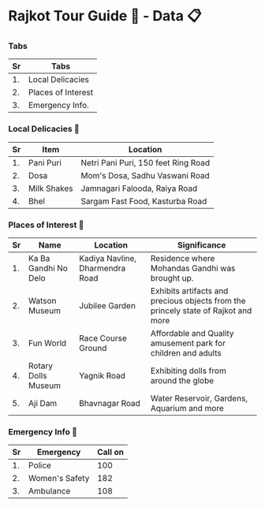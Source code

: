 # Rajkot Tour Guide :rocket: - Data :clipboard:

### Tabs
| Sr | Tabs |
|----|------|
| 1. | Local Delicacies |
| 2. | Places of Interest |
| 3. | Emergency Info. |

### Local Delicacies :fork_and_knife:
| Sr | Item | Location |
|----|------|----------|
| 1. | Pani Puri | Netri Pani Puri, 150 feet Ring Road |
| 2. | Dosa | Mom's Dosa, Sadhu Vaswani Road |
| 3. | Milk Shakes | Jamnagari Falooda, Raiya Road |
| 4. | Bhel | Sargam Fast Food, Kasturba Road |

### Places of Interest :minibus:
| Sr | Name | Location | Significance |
|----|------|----------|--------------|
| 1. | Ka Ba Gandhi No Delo | Kadiya Navline, Dharmendra Road | Residence where Mohandas Gandhi was brought up. |
| 2. | Watson Museum | Jubilee Garden | Exhibits artifacts and precious objects from the princely state of Rajkot and more |
| 3. | Fun World | Race Course Ground | Affordable and Quality amusement park for children and adults |
| 4. | Rotary Dolls Museum | Yagnik Road | Exhibiting dolls from around the globe |
| 5. | Aji Dam | Bhavnagar Road | Water Reservoir, Gardens, Aquarium and more |

### Emergency Info :rotating_light:
| Sr | Emergency | Call on |
|----|-----------|---------|
| 1. | Police | 100 |
| 2. | Women's Safety | 182 |
| 3. | Ambulance | 108 |

